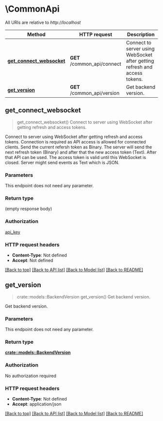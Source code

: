 # \CommonApi

All URIs are relative to *http://localhost*

Method | HTTP request | Description
------------- | ------------- | -------------
[**get_connect_websocket**](CommonApi.md#get_connect_websocket) | **GET** /common_api/connect | Connect to server using WebSocket after getting refresh and access tokens.
[**get_version**](CommonApi.md#get_version) | **GET** /common_api/version | Get backend version.



## get_connect_websocket

> get_connect_websocket()
Connect to server using WebSocket after getting refresh and access tokens.

Connect to server using WebSocket after getting refresh and access tokens. Connection is required as API access is allowed for connected clients.  Send the current refersh token as Binary. The server will send the next refresh token (Binary) and after that the new access token (Text). After that API can be used.  The access token is valid until this WebSocket is closed. Server might send events as Text which is JSON. 

### Parameters

This endpoint does not need any parameter.

### Return type

 (empty response body)

### Authorization

[api_key](../README.md#api_key)

### HTTP request headers

- **Content-Type**: Not defined
- **Accept**: Not defined

[[Back to top]](#) [[Back to API list]](../README.md#documentation-for-api-endpoints) [[Back to Model list]](../README.md#documentation-for-models) [[Back to README]](../README.md)


## get_version

> crate::models::BackendVersion get_version()
Get backend version.

Get backend version.

### Parameters

This endpoint does not need any parameter.

### Return type

[**crate::models::BackendVersion**](BackendVersion.md)

### Authorization

No authorization required

### HTTP request headers

- **Content-Type**: Not defined
- **Accept**: application/json

[[Back to top]](#) [[Back to API list]](../README.md#documentation-for-api-endpoints) [[Back to Model list]](../README.md#documentation-for-models) [[Back to README]](../README.md)

